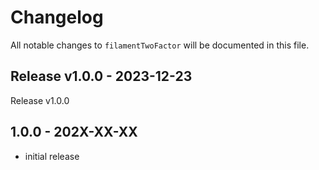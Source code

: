 # Changelog

All notable changes to `filamentTwoFactor` will be documented in this file.

## Release v1.0.0 - 2023-12-23

Release v1.0.0

## 1.0.0 - 202X-XX-XX

- initial release
